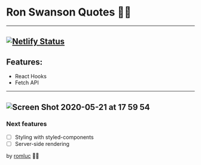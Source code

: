 # Ron Swanson Quotes 👨🏻

---

## [![Netlify Status](https://api.netlify.com/api/v1/badges/392be867-6020-49e8-8670-9154a760f9d0/deploy-status)](https://app.netlify.com/sites/ronswansonquotes/deploys)

## Features:

- React Hooks
- Fetch API

---

## ![Screen Shot 2020-05-21 at 17 59 54](https://user-images.githubusercontent.com/44209758/82606135-f9fc2700-9b8c-11ea-8832-27f5afd2c49e.png)

### Next features

- [ ] Styling with styled-components
- [ ] Server-side rendering

by [romluc](https://github.com/romluc) 👋🏻
